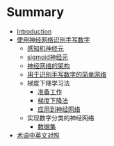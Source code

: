 # Summary

* [Introduction](README.md)
* [使用神经网络识别手写数字](Chapter1/Introduction.md)
    * [感知机神经元](Chapter1/Perceptrons.md)
    * [sigmoid神经元](Chapter1/Sigmoid.md)
    * [神经网络的架构](Chapter1/Architecture.md)
    * [用于识别手写数字的简单网络](Handwritten.md)
    * 梯度下降学习法
        * [准备工作](Gradient/1.md)
        * [梯度下降法](Gradient/2.md)
        * [应用到神经网络](Gradient/3.md)
    * 实现数字分类的神经网络
        * [数据集](Chapter1/Implementing/1.md)
* [术语中英文对照](norms.md)